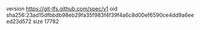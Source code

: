 version https://git-lfs.github.com/spec/v1
oid sha256:23ad15dfbbdb98eb29fa35f983f4f39f4a6c8d00ef6590ce4dd9a6eeed23d572
size 17782
